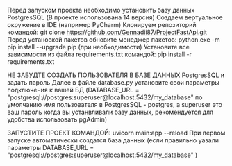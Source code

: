 Перед запуском проекта необходимо установить базу данных PostgresSQL (В проекте использована 14 версия)
Создаем вертуальное окружение в IDE (например PyCharm)
Клонируем репозиторий командой: git clone https://github.com/Gennadii87/ProjectFastApi.git
Перед установкой пакетов обновите менеджер пакетов: python.exe -m pip install --upgrade pip  (при необходимости)
Установите все зависимости из файла requirements.txt  командой: pip install -r requirements.txt

НЕ ЗАБУДТЕ СОЗДАТЬ ПОЛЬЗОВАТЕЛЯ В БАЗЕ ДАННЫХ PostgresSQL и задать пароль
Далее в файле database.py установите свои параметры подключения к вашей БД (DATABASE_URL = "postgresql://postgres:superuser@localhost:5432/my_database" по умолчанию имя пользователя в PostgresSQL -  postgres, а superuser это ваш пароль когда вы устанвливали базу данных, рекомендуется для удобства использовать pgAdmin)

ЗАПУСТИТЕ ПРОЕКТ КОМАНДОЙ: uvicorn main:app --reload 
При первом запуске автоматически создатся база данных (если правильно уазали параметры DATABASE_URL = "postgresql://postgres:superuser@localhost:5432/my_database" )